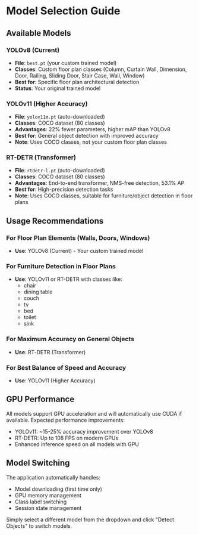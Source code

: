 # Model Selection Guide

## Available Models

### YOLOv8 (Current)
- **File**: `best.pt` (your custom trained model)
- **Classes**: Custom floor plan classes (Column, Curtain Wall, Dimension, Door, Railing, Sliding Door, Stair Case, Wall, Window)
- **Best for**: Specific floor plan architectural detection
- **Status**: Your original trained model

### YOLOv11 (Higher Accuracy)
- **File**: `yolov11m.pt` (auto-downloaded)
- **Classes**: COCO dataset (80 classes)
- **Advantages**: 22% fewer parameters, higher mAP than YOLOv8
- **Best for**: General object detection with improved accuracy
- **Note**: Uses COCO classes, not your custom floor plan classes

### RT-DETR (Transformer)
- **File**: `rtdetr-l.pt` (auto-downloaded)
- **Classes**: COCO dataset (80 classes)
- **Advantages**: End-to-end transformer, NMS-free detection, 53.1% AP
- **Best for**: High-precision detection tasks
- **Note**: Uses COCO classes, suitable for furniture/object detection in floor plans

## Usage Recommendations

### For Floor Plan Elements (Walls, Doors, Windows)
- **Use**: YOLOv8 (Current) - Your custom trained model

### For Furniture Detection in Floor Plans
- **Use**: YOLOv11 or RT-DETR with classes like:
  - chair
  - dining table
  - couch
  - tv
  - bed
  - toilet
  - sink

### For Maximum Accuracy on General Objects
- **Use**: RT-DETR (Transformer)

### For Best Balance of Speed and Accuracy
- **Use**: YOLOv11 (Higher Accuracy)

## GPU Performance

All models support GPU acceleration and will automatically use CUDA if available. Expected performance improvements:
- YOLOv11: ~15-25% accuracy improvement over YOLOv8
- RT-DETR: Up to 108 FPS on modern GPUs
- Enhanced inference speed on all models with GPU

## Model Switching

The application automatically handles:
- Model downloading (first time only)
- GPU memory management
- Class label switching
- Session state management

Simply select a different model from the dropdown and click "Detect Objects" to switch models.
